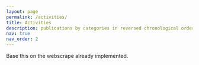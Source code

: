```yaml
---
layout: page
permalink: /activities/
title: Activities
description: publications by categories in reversed chronological order. generated by jekyll-scholar.
nav: true
nav_order: 2
---
```

<!-- _pages/publications.md -->
Base this on the webscrape already implemented.

<!-- <div class="publications">

{% bibliography -f {{ site.scholar.bibliography }} %}

</div> -->

